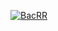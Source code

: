 [![BacRR](https://ict-imgs.vgcloud.vn/2020/08/13/16/huong-dan-hack-diem-game-khung-long-nhay-tren-chrome-1.gif)](https://github.com/ndbac)
